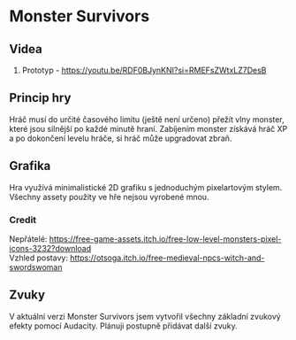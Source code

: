 # Monster Survivors

## Videa
1. Prototyp - https://youtu.be/RDF0BJynKNI?si=RMEFsZWtxLZ7DesB

## Princip hry
Hráč musí do určité časového limitu (ještě není určeno) přežít vlny monster, které jsou silnější po každé minutě hraní. Zabíjením monster získává hráč XP a po dokončení levelu hráče, si hráč může upgradovat zbraň. 

## Grafika

Hra využívá minimalistické 2D grafiku s jednoduchým pixelartovým stylem. Všechny assety použity ve hře nejsou vyrobené mnou.

### Credit
Nepřátelé: https://free-game-assets.itch.io/free-low-level-monsters-pixel-icons-3232?download
<br>
Vzhled postavy: https://otsoga.itch.io/free-medieval-npcs-witch-and-swordswoman

## Zvuky

V aktuální verzi Monster Survivors jsem vytvořil všechny základní zvukový efekty pomocí Audacity. Plánuji postupně přidávat další zvuky.
